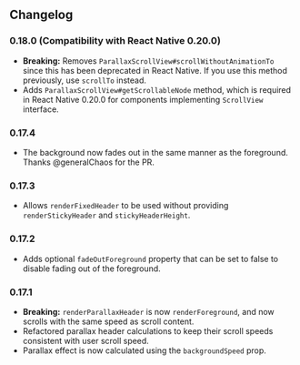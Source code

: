 ## Changelog

### 0.18.0 (Compatibility with React Native 0.20.0)

- **Breaking:** Removes `ParallaxScrollView#scrollWithoutAnimationTo` since this has been deprecated in React Native. If you use this method previously, use `scrollTo` instead.
- Adds `ParallaxScrollView#getScrollableNode` method, which is required in React Native 0.20.0 for components implementing
  `ScrollView` interface.

### 0.17.4

- The background now fades out in the same manner as the foreground. Thanks @generalChaos for the PR.

### 0.17.3

- Allows `renderFixedHeader` to be used without providing `renderStickyHeader` and `stickyHeaderHeight`.

### 0.17.2

- Adds optional `fadeOutForeground` property that can be set to false to disable fading out of the foreground.

### 0.17.1

- **Breaking:** `renderParallaxHeader` is now `renderForeground`, and now scrolls with the same speed as scroll content.
- Refactored parallax header calculations to keep their scroll speeds consistent with user scroll speed.
- Parallax effect is now calculated using the `backgroundSpeed` prop.
